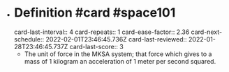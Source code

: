 - # Definition #card #space101
  card-last-interval:: 4
  card-repeats:: 1
  card-ease-factor:: 2.36
  card-next-schedule:: 2022-02-01T23:46:45.736Z
  card-last-reviewed:: 2022-01-28T23:46:45.737Z
  card-last-score:: 3
	- The unit of force in the MKSA system; that force which gives to a mass
	  of 1 kilogram an acceleration of 1 meter per second squared.